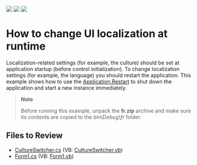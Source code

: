 <!-- default badges list -->
![](https://img.shields.io/endpoint?url=https://codecentral.devexpress.com/api/v1/VersionRange/128636143/11.1.11%2B)
[![](https://img.shields.io/badge/Open_in_DevExpress_Support_Center-FF7200?style=flat-square&logo=DevExpress&logoColor=white)](https://supportcenter.devexpress.com/ticket/details/E3782)
[![](https://img.shields.io/badge/📖_How_to_use_DevExpress_Examples-e9f6fc?style=flat-square)](https://docs.devexpress.com/GeneralInformation/403183)
<!-- default badges end -->

# How to change UI localization at runtime

Localization-related settings (for example, the culture) should be set at application startup (before control initialization). To change localization settings (for example, the language) you should restart the application. This example shows how to use the [Application.Restart](https://learn.microsoft.com/en-us/dotnet/api/system.windows.forms.application.restart?view=windowsdesktop-7.0) to shut down the application and start a new instance immediately.

> **Note**
>
> Before running this example, unpack the **fr.zip** archive and make sure its contents are copied to the *bin\Debug\fr* folder.


## Files to Review

* [CultureSwitcher.cs](./CS/CultureSwitcher.cs) (VB: [CultureSwitcher.vb](./VB/CultureSwitcher.vb))
* [Form1.cs](./CS/Form1.cs) (VB: [Form1.vb](./VB/Form1.vb))
